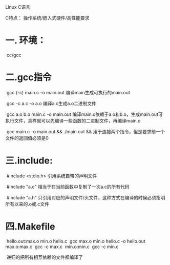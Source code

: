  Linux C语言



C特点： 操作系统/嵌入式硬件/高性能要求

# 一. 环境：

​	cc/gcc

# 二.gcc指令

​	gcc (-c) main.c -o main.out	编译main生成可执行的main.out

​	gcc -c a.c -o a.o	编译a.c生成a.o二进制文件	

​	gcc a.o b.o main.c -o main.out 	编译main.c依赖于a.o和b.o，生成main.out可执行文件，真样就可以先编译一些函数的二进制文件，再编译main.c

​	gcc main.c -o main.out && ./main.out	&& 用于连接两个指令，但是要求前一个文件的返回值必须是0

# 三.include:

​	#include <stdio.h>	引用系统自带的声明文件

​	#include "a.c"	相当于在当前函数中复制了一次a.c的所有代码

​	#include "a.h"	只引用对应的声明文件/头文件，这种方式在编译的时候必须指明所有以来的.o或.c文件

# 四.Makefile

​	hello.out:max.o min.o hello.c
​        	gcc max.o min.o hello.c -o hello.out
​	max.o:max.c
​        	gcc -c max.c
​	min.o:min.c
​      	  gcc -c min.c             	

​	递归的把所有相互依赖的文件都编译了

